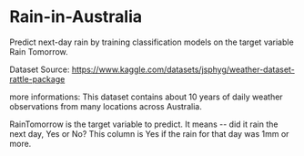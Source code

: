 # Rain-in-Australia
Predict next-day rain by training classification models on the target variable Rain Tomorrow.

Dataset Source: https://www.kaggle.com/datasets/jsphyg/weather-dataset-rattle-package

more informations:
This dataset contains about 10 years of daily weather observations from many locations across Australia.

RainTomorrow is the target variable to predict. It means -- did it rain the next day, Yes or No? This column is Yes if the rain for that day was 1mm or more.
